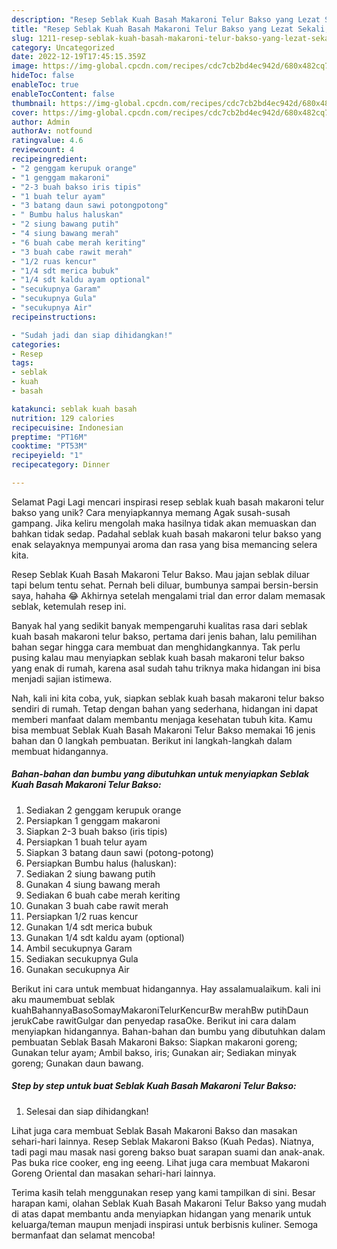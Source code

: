 ```yaml
---
description: "Resep Seblak Kuah Basah Makaroni Telur Bakso yang Lezat Sekali, Lezat"
title: "Resep Seblak Kuah Basah Makaroni Telur Bakso yang Lezat Sekali, Lezat"
slug: 1211-resep-seblak-kuah-basah-makaroni-telur-bakso-yang-lezat-sekali-lezat
category: Uncategorized
date: 2022-12-19T17:45:15.359Z
image: https://img-global.cpcdn.com/recipes/cdc7cb2bd4ec942d/680x482cq70/seblak-kuah-basah-makaroni-telur-bakso-foto-resep-utama.jpg
hideToc: false
enableToc: true
enableTocContent: false
thumbnail: https://img-global.cpcdn.com/recipes/cdc7cb2bd4ec942d/680x482cq70/seblak-kuah-basah-makaroni-telur-bakso-foto-resep-utama.jpg
cover: https://img-global.cpcdn.com/recipes/cdc7cb2bd4ec942d/680x482cq70/seblak-kuah-basah-makaroni-telur-bakso-foto-resep-utama.jpg
author: Admin
authorAv: notfound
ratingvalue: 4.6
reviewcount: 4
recipeingredient:
- "2 genggam kerupuk orange"
- "1 genggam makaroni"
- "2-3 buah bakso iris tipis"
- "1 buah telur ayam"
- "3 batang daun sawi potongpotong"
- " Bumbu halus haluskan"
- "2 siung bawang putih"
- "4 siung bawang merah"
- "6 buah cabe merah keriting"
- "3 buah cabe rawit merah"
- "1/2 ruas kencur"
- "1/4 sdt merica bubuk"
- "1/4 sdt kaldu ayam optional"
- "secukupnya Garam"
- "secukupnya Gula"
- "secukupnya Air"
recipeinstructions:

- "Sudah jadi dan siap dihidangkan!"
categories:
- Resep
tags:
- seblak
- kuah
- basah

katakunci: seblak kuah basah 
nutrition: 129 calories
recipecuisine: Indonesian
preptime: "PT16M"
cooktime: "PT53M"
recipeyield: "1"
recipecategory: Dinner

---
```



Selamat Pagi Lagi mencari inspirasi resep seblak kuah basah makaroni telur bakso yang unik? Cara menyiapkannya memang Agak susah-susah gampang. Jika keliru mengolah maka hasilnya tidak akan memuaskan dan bahkan tidak sedap. Padahal seblak kuah basah makaroni telur bakso yang enak selayaknya mempunyai aroma dan rasa yang bisa memancing selera kita.


Resep Seblak Kuah Basah Makaroni Telur Bakso. Mau jajan seblak diluar tapi belum tentu sehat. Pernah beli diluar, bumbunya sampai bersin-bersin saya, hahaha 😂 Akhirnya setelah mengalami trial dan error dalam memasak seblak, ketemulah resep ini.

Banyak hal yang sedikit banyak mempengaruhi kualitas rasa dari seblak kuah basah makaroni telur bakso, pertama dari jenis bahan, lalu pemilihan bahan segar hingga cara membuat dan menghidangkannya. Tak perlu pusing kalau mau menyiapkan seblak kuah basah makaroni telur bakso yang enak di rumah, karena asal sudah tahu triknya maka hidangan ini bisa menjadi sajian istimewa.


Nah, kali ini kita coba, yuk, siapkan seblak kuah basah makaroni telur bakso sendiri di rumah. Tetap dengan bahan yang sederhana, hidangan ini dapat memberi manfaat dalam membantu menjaga kesehatan tubuh kita. Kamu bisa membuat Seblak Kuah Basah Makaroni Telur Bakso memakai 16 jenis bahan dan 0 langkah pembuatan. Berikut ini langkah-langkah dalam membuat hidangannya.

<!--inarticleads1-->

##### Bahan-bahan dan bumbu yang dibutuhkan untuk menyiapkan Seblak Kuah Basah Makaroni Telur Bakso:

1. Sediakan 2 genggam kerupuk orange
1. Persiapkan 1 genggam makaroni
1. Siapkan 2-3 buah bakso (iris tipis)
1. Persiapkan 1 buah telur ayam
1. Siapkan 3 batang daun sawi (potong-potong)
1. Persiapkan  Bumbu halus (haluskan):
1. Sediakan 2 siung bawang putih
1. Gunakan 4 siung bawang merah
1. Sediakan 6 buah cabe merah keriting
1. Gunakan 3 buah cabe rawit merah
1. Persiapkan 1/2 ruas kencur
1. Gunakan 1/4 sdt merica bubuk
1. Gunakan 1/4 sdt kaldu ayam (optional)
1. Ambil secukupnya Garam
1. Sediakan secukupnya Gula
1. Gunakan secukupnya Air


Berikut ini cara untuk membuat hidangannya. Hay assalamualaikum. kali ini aku maumembuat seblak kuahBahannyaBasoSomayMakaroniTelurKencurBw merahBw putihDaun jerukCabe rawitGulgar dan penyedap rasaOke. Berikut ini cara dalam menyiapkan hidangannya. Bahan-bahan dan bumbu yang dibutuhkan dalam pembuatan Seblak Basah Makaroni Bakso: Siapkan makaroni goreng; Gunakan telur ayam; Ambil bakso, iris; Gunakan air; Sediakan minyak goreng; Gunakan daun bawang. 

<!--inarticleads2-->

##### Step by step untuk buat Seblak Kuah Basah Makaroni Telur Bakso:


1. Selesai dan siap dihidangkan!

Lihat juga cara membuat Seblak Basah Makaroni Bakso dan masakan sehari-hari lainnya. Resep Seblak Makaroni Bakso (Kuah Pedas). Niatnya, tadi pagi mau masak nasi goreng bakso buat sarapan suami dan anak-anak. Pas buka rice cooker, eng ing eeeng. Lihat juga cara membuat Makaroni Goreng Oriental dan masakan sehari-hari lainnya. 

Terima kasih telah menggunakan resep yang kami tampilkan di sini. Besar harapan kami, olahan Seblak Kuah Basah Makaroni Telur Bakso yang mudah di atas dapat membantu anda menyiapkan hidangan yang menarik untuk keluarga/teman maupun menjadi inspirasi untuk berbisnis kuliner. Semoga bermanfaat dan selamat mencoba!
